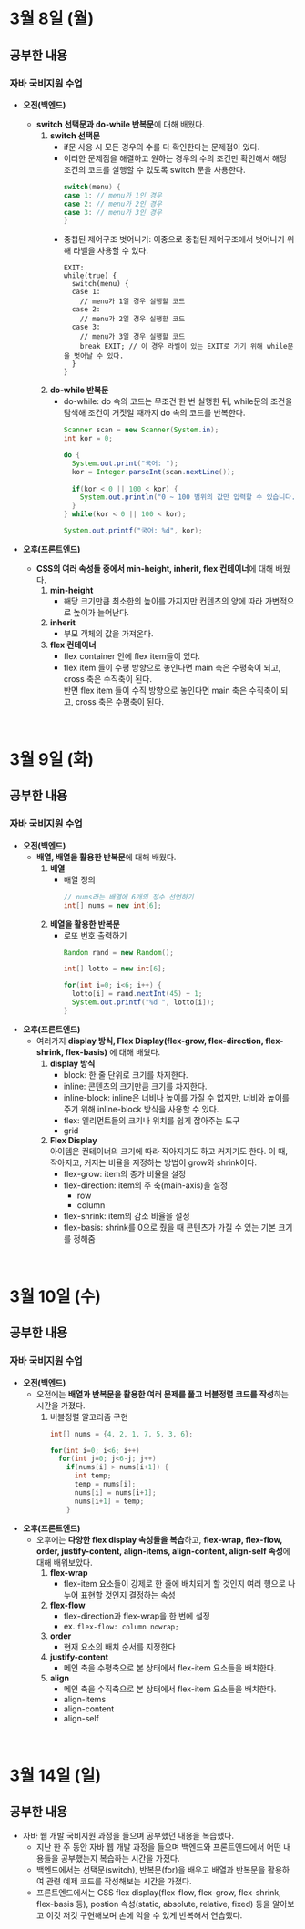 # 3월 8일 (월)
## 공부한 내용
### 자바 국비지원 수업
- **오전(백엔드)**
  - **switch 선택문과 do-while 반복문**에 대해 배웠다.
    1. **switch 선택문**
        - if문 사용 시 모든 경우의 수를 다 확인한다는 문제점이 있다.
        - 이러한 문제점을 해결하고 원하는 경우의 수의 조건만 확인해서 해당 조건의 코드를 실행할 수 있도록 switch 문을 사용한다.  
          ```java
          switch(menu) {
          case 1: // menu가 1인 경우 
          case 2: // menu가 2인 경우
          case 3: // menu가 3인 경우
          }
          ```
        - 중첩된 제어구조 벗어나기: 이중으로 중첩된 제어구조에서 벗어나기 위해 라벨을 사용할 수 있다.
          ```
          EXIT:
          while(true) {
            switch(menu) {
            case 1:
              // menu가 1일 경우 실행할 코드
            case 2:
              // menu가 2일 경우 실행할 코드
            case 3:
              // menu가 3일 경우 실행할 코드
              break EXIT; // 이 경우 라벨이 있는 EXIT로 가기 위해 while문을 벗어날 수 있다.
            }
          }
          ```
    2. **do-while 반복문**
        - do-while: do 속의 코드는 무조건 한 번 실행한 뒤, while문의 조건을 탐색해 조건이 거짓일 때까지 do 속의 코드를 반복한다.
          ```java
          Scanner scan = new Scanner(System.in);
          int kor = 0;
          
          do {
            System.out.print("국어: ");
            kor = Integer.parseInt(scan.nextLine());
            
            if(kor < 0 || 100 < kor) {
              System.out.println("0 ~ 100 범위의 값만 입력할 수 있습니다.");
            }
          } while(kor < 0 || 100 < kor);
          
          System.out.printf("국어: %d", kor);
          ```

- **오후(프론트엔드)**
  - **CSS의 여러 속성들 중에서 min-height, inherit, flex 컨테이너**에 대해 배웠다.
    1. **min-height**
        - 해당 크기만큼 최소한의 높이를 가지지만 컨텐츠의 양에 따라 가변적으로 높이가 늘어난다. 
    3. **inherit**
        - 부모 객체의 값을 가져온다.
    5. **flex 컨테이너**
        - flex container 안에 flex item들이 있다.
        - flex item 들이 수평 방향으로 놓인다면 main 축은 수평축이 되고, cross 축은 수직축이 된다.     
          반면 flex item 들이 수직 방향으로 놓인다면 main 축은 수직축이 되고, cross 축은 수평축이 된다.

<br>

# 3월 9일 (화)
## 공부한 내용
### 자바 국비지원 수업
- **오전(백엔드)** 
  - **배열, 배열을 활용한 반복문**에 대해 배웠다.
    1. **배열**
        - 배열 정의
          ```java
          // nums라는 배열에 6개의 정수 선언하기
          int[] nums = new int[6]; 
          ```
    3. **배열을 활용한 반복문**
        - 로또 번호 출력하기
          ```java
          Random rand = new Random();
          
          int[] lotto = new int[6];
          
          for(int i=0; i<6; i++) {
            lotto[i] = rand.nextInt(45) + 1;
            System.out.printf("%d ", lotto[i]);
          }
          ```
- **오후(프론트엔드)**
  - 여러가지 **display 방식, Flex Display(flex-grow, flex-direction, flex-shrink, flex-basis)** 에 대해 배웠다.
    1. **display 방식**
        - block: 한 줄 단위로 크기를 차지한다.
        - inline: 콘텐츠의 크기만큼 크기를 차지한다.
        - inline-block: inline은 너비나 높이를 가질 수 없지만, 너비와 높이를 주기 위해 inline-block 방식을 사용할 수 있다.
        - flex: 엘리먼트들의 크기나 위치를 쉽게 잡아주는 도구
        - grid
    3. **Flex Display**  
      아이템은 컨테이너의 크기에 따라 작아지기도 하고 커지기도 한다. 이 때, 작아지고, 커지는 비율을 지정하는 방법이 grow와 shrink이다.
        - flex-grow: item의 증가 비율을 설정
        - flex-direction: item의 주 축(main-axis)을 설정
          - row
          - column
        - flex-shrink: item의 감소 비율을 설정
        - flex-basis: shrink를 0으로 줬을 때 콘텐츠가 가질 수 있는 기본 크기를 정해줌

<br>

# 3월 10일 (수)
## 공부한 내용
### 자바 국비지원 수업
- **오전(백엔드)** 
  - 오전에는 **배열과 반복문을 활용한 여러 문제를 풀고 버블정렬 코드를 작성**하는 시간을 가졌다.
    1. 버블정렬 알고리즘 구현   
        ```java
        int[] nums = {4, 2, 1, 7, 5, 3, 6};
        
        for(int i=0; i<6; i++) 
          for(int j=0; j<6-j; j++) 
            if(nums[i] > nums[i+1]) {
              int temp;
              temp = nums[i];
              nums[i] = nums[i+1];
              nums[i+1] = temp;
            }
         ```
- **오후(프론트엔드)** 
  - 오후에는 **다양한 flex display 속성들을 복습**하고, **flex-wrap, flex-flow, order, justify-content, align-items, align-content, align-self 속성**에 대해 배워보았다.
    1. **flex-wrap**
        - flex-item 요소들이 강제로 한 줄에 배치되게 할 것인지 여러 행으로 나누어 표현할 것인지 결정하는 속성
    3. **flex-flow**
        - flex-direction과 flex-wrap을 한 번에 설정
        - ex. `flex-flow: column nowrap;`
    5. **order**
        - 현재 요소의 배치 순서를 지정한다
    7. **justify-content**
        - 메인 축을 수평축으로 본 상태에서 flex-item 요소들을 배치한다. 
    9. **align**
        - 메인 축을 수직축으로 본 상태에서 flex-item 요소들을 배치한다. 
        - align-items
        - align-content
        - align-self

<br>

# 3월 14일 (일)
## 공부한 내용
- 자바 웹 개발 국비지원 과정을 들으며 공부했던 내용을 복습했다.
  - 지난 한 주 동안 자바 웹 개발 과정을 들으며 백엔드와 프론트엔드에서 어떤 내용들을 공부했는지 복습하는 시간을 가졌다.
  - 백엔드에서는 선택문(switch), 반복문(for)을 배우고 배열과 반복문을 활용하여 관련 예제 코드를 작성해보는 시간을 가졌다.
  - 프론트엔드에서는 CSS flex display(flex-flow, flex-grow, flex-shrink, flex-basis 등), postion 속성(static, absolute, relative, fixed) 등을 알아보고 이것 저것 구현해보며 손에 익을 수 있게 반복해서 연습했다.
